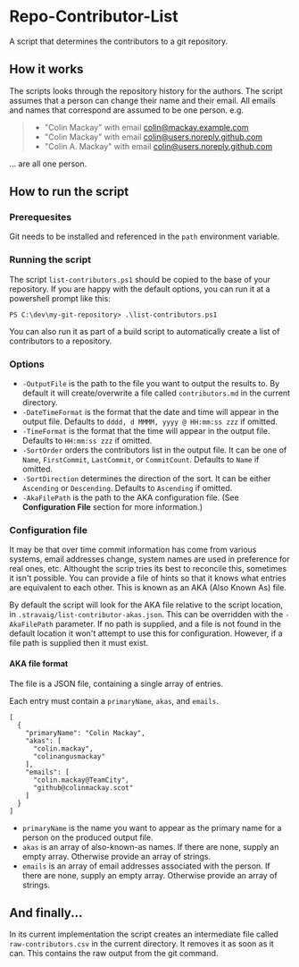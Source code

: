 # Repo-Contributor-List
A script that determines the contributors to a git repository.

## How it works
The scripts looks through the repository history for the authors. The script assumes that a person can change their name and their email. All emails and names that correspond are assumed to be one person. e.g. 
> * "Colin Mackay" with email colin@mackay.example.com
> * "Colin Mackay" with email colin@users.noreply.github.com
> * "Colin A. Mackay" with email colin@users.noreply.github.com

... are all one person.

## How to run the script

### Prerequesites

Git needs to be installed and referenced in the `path` environment variable.

### Running the script

The script `list-contributors.ps1` should be copied to the base of your repository. If you are happy with the default options, you can run it at a powershell prompt like this:

```
PS C:\dev\my-git-repository> .\list-contributors.ps1
```

You can also run it as part of a build script to automatically create a list of contributors to a repository.

### Options

* `-OutputFile` is the path to the file you want to output the results to. By default it will create/overwrite a file called `contributors.md` in the current directory.
* `-DateTimeFormat` is the format that the date and time will appear in the output file. Defaults to `dddd, d MMMM, yyyy @ HH:mm:ss zzz` if omitted.
* `-TimeFormat` is the format that the time will appear in the output file. Defaults to `HH:mm:ss zzz` if omitted.
* `-SortOrder` orders the contributors list in the output file. It can be one of `Name`, `FirstCommit`, `LastCommit`, or `CommitCount`. Defaults to `Name` if omitted.
* `-SortDirection` determines the direction of the sort. It can be either `Ascending` or `Descending`. Defaults to `Ascending` if omitted.
* `-AkaFilePath` is the path to the AKA configuration file. (See **Configuration File** section for more information.)

### Configuration file

It may be that over time commit information has come from various systems, email addresses change, system names are used in preference for real ones, etc. Althought the scrip tries its best to reconcile this, sometimes it isn't possible. You can provide a file of hints so that it knows what entries are equivalent to each other. This is known as an AKA (Also Known As) file. 

By default the script will look for the AKA file relative to the script location, in `.stravaig/list-contributor-akas.json`. This can be overridden with the `-AkaFilePath` parameter. If no path is supplied, and a file is not found in the default location it won't attempt to use this for configuration. However, if a file path is supplied then it must exist.

#### AKA file format

The file is a JSON file, containing a single array of entries.

Each entry must contain a `primaryName`, `akas`, and `emails`.
```
[
  {
    "primaryName": "Colin Mackay",
    "akas": [
      "colin.mackay",
      "colinangusmackay"
    ],
    "emails": [
      "colin.mackay@TeamCity",
      "github@colinmackay.scot"
    ]
  }
]
```

* `primaryName` is the name you want to appear as the primary name for a person on the produced output file.
* `akas` is an array of also-known-as names. If there are none, supply an empty array. Otherwise provide an array of strings.
* `emails` is an array of email addresses associated with the person. If there are none, supply an empty array. Otherwise provide an array of strings.


## And finally...

In its current implementation the script creates an intermediate file called `raw-contributors.csv` in the current directory. It removes it as soon as it can. This contains the raw output from the git command.